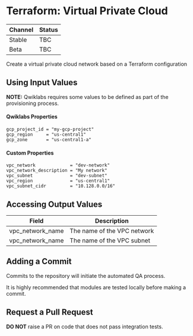# Terraform: Virtual Private Cloud 

| Channel | Status |
|---------|--------|
| Stable  | TBC    | 
| Beta    | TBC    | 

Create a virtual private cloud network based on a Terraform configuration

## Using Input Values 

__NOTE:__ Qwiklabs requires some values to be defined as part of the provisioning process. 

#### Qwiklabs Properties
```
gcp_project_id = "my-gcp-project"
gcp_region     = "us-central1"
gcp_zone       = "us-central1-a"
```

#### Custom Properties

```
vpc_network             = "dev-network"
vpc_network_description = "My network"
vpc_subnet              = "dev-subnet"
vpc_region              = "us-central1"
vpc_subnet_cidr         = "10.128.0.0/16"
```

## Accessing Output Values 

| Field | Description |
|-------|-------------|
| vpc_network_name | The name of the VPC network |
| vpc_network_name | The name of the VPC subnet  |

## Adding a Commit 

Commits to the repository will initiate the automated QA process.

It is highly recommended that modules are tested locally before making a commit.

## Request a Pull Request

__DO NOT__ raise a PR on code that does not pass integration tests.
